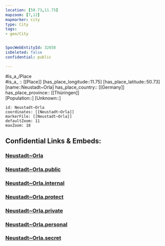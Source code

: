 ```yaml
---
location: [50.73,11.75] 
mapzoom: [7,12] 
mapmarker: city 
type: City
tags:
- geo/City


SpocWebEntityId: 32858
isDeleted: false
confidential: public

---
```

#is_a_/Place  
#is_a_ :: [[Place]] 
[has_place_longitude::11.75] 
[has_place_latitude::50.73] 
[name::Neustadt~Orla] 
has_place_country:: [[Germany]]  
has_place_province:: [[Thüringen]]  
[Population::] 
[Unknown::] 


```leaflet
id: Neustadt~Orla
coordinates: [[Neustadt~Orla]] 
markerFile: [[Neustadt~Orla]] 
defaultZoom: 11 
maxZoom: 18
```


## Confidential Links & Embeds: 

### [Neustadt~Orla](/_Standards/Earth/Continent/Europe/Europe~Central/Germany/Germany~East/Thüringen/counties~TH/Saale-Orla-Kreis/cities~Saale-Orla/Neustadt~Orla.md) 

### [Neustadt~Orla.public](/_public/Earth/Continent/Europe/Europe~Central/Germany/Germany~East/Thüringen/counties~TH/Saale-Orla-Kreis/cities~Saale-Orla/Neustadt~Orla.public.md) 

### [Neustadt~Orla.internal](/_internal/Earth/Continent/Europe/Europe~Central/Germany/Germany~East/Thüringen/counties~TH/Saale-Orla-Kreis/cities~Saale-Orla/Neustadt~Orla.internal.md) 

### [Neustadt~Orla.protect](/_protect/Earth/Continent/Europe/Europe~Central/Germany/Germany~East/Thüringen/counties~TH/Saale-Orla-Kreis/cities~Saale-Orla/Neustadt~Orla.protect.md) 

### [Neustadt~Orla.private](/_private/Earth/Continent/Europe/Europe~Central/Germany/Germany~East/Thüringen/counties~TH/Saale-Orla-Kreis/cities~Saale-Orla/Neustadt~Orla.private.md) 

### [Neustadt~Orla.personal](/_personal/Earth/Continent/Europe/Europe~Central/Germany/Germany~East/Thüringen/counties~TH/Saale-Orla-Kreis/cities~Saale-Orla/Neustadt~Orla.personal.md) 

### [Neustadt~Orla.secret](/_secret/Earth/Continent/Europe/Europe~Central/Germany/Germany~East/Thüringen/counties~TH/Saale-Orla-Kreis/cities~Saale-Orla/Neustadt~Orla.secret.md)

